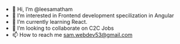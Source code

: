 - 👋 Hi, I’m @leesamatham
- 👀 I’m interested in Frontend development specilization in Angular
- 🌱 I’m currently learning React.
- 💞️ I’m looking to collaborate on C2C Jobs
- 📫 How to reach me sam.webdev53@gmail.com

<!---
leesamatham/leesamatham is a ✨ special ✨ repository because its `README.md` (this file) appears on your GitHub profile.
You can click the Preview link to take a look at your changes.
--->
